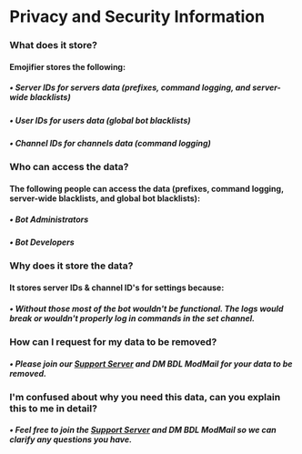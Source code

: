# Privacy and Security Information
### What does it store?
#### Emojifier stores the following: 
##### • Server IDs for servers data (prefixes, command logging, and server-wide blacklists)
##### • User IDs for users data (global bot blacklists)
##### • Channel IDs for channels data (command logging)

### Who can access the data?
#### The following people can access the data (prefixes,  command logging, server-wide blacklists, and global bot blacklists):
##### • Bot Administrators
##### • Bot Developers


### Why does it store the data?
#### It stores server IDs & channel ID's for settings because:
##### • Without those most of the bot wouldn't be functional. The logs would break or wouldn't properly log in commands in the set channel.

### How can I request for my data to be removed?
##### • Please join our&nbsp;[Support Server](https://discord.gg/qGvzMas) and DM BDL ModMail for your data to be removed.

### I'm confused about why you need this data, can you explain this to me in detail?
##### • Feel free to join the&nbsp;[Support Server](https://discord.gg/qGvzMas) and DM BDL ModMail so we can clarify any questions you have.
